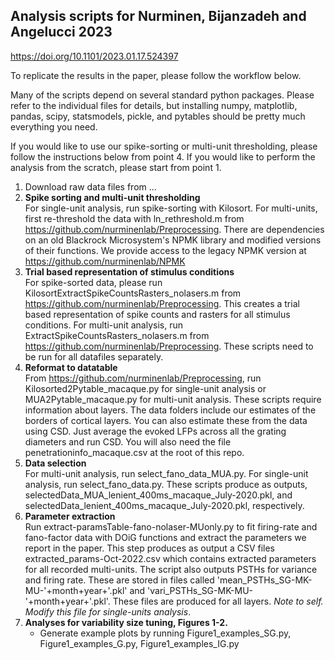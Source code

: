 ## Analysis scripts for Nurminen, Bijanzadeh and Angelucci 2023
https://doi.org/10.1101/2023.01.17.524397

To replicate the results in the paper, please follow the workflow below. 

Many of the scripts depend on several standard python packages. Please refer to the individual files for details, but installing numpy, matplotlib, pandas, scipy, statsmodels, pickle, and pytables should be pretty much everything you need.

If you would like to use our spike-sorting or multi-unit thresholding, please follow the instructions below from point 4. If you would like to perform the analysis from the scratch, please start from point 1.

1. Download raw data files from ...
2. **Spike sorting and multi-unit thresholding** <br /> For single-unit analysis, run spike-sorting with Kilosort. For multi-units, first re-threshold the data with ln_rethreshold.m from https://github.com/nurminenlab/Preprocessing. There are dependencies on an old Blackrock Microsystem's NPMK library and modified versions of their functions. We provide access to the legacy NPMK version at https://github.com/nurminenlab/NPMK
3. **Trial based representation of stimulus conditions** <br /> For spike-sorted data, please run KilosortExtractSpikeCountsRasters_nolasers.m from https://github.com/nurminenlab/Preprocessing. This creates a trial based representation of spike counts and rasters for all stimulus conditions. For multi-unit analysis, run ExtractSpikeCountsRasters_nolasers.m from https://github.com/nurminenlab/Preprocessing. These scripts need to be run for all datafiles separately.
4. **Reformat to datatable** <br /> From https://github.com/nurminenlab/Preprocessing, run Kilosorted2Pytable_macaque.py for single-unit analysis or MUA2Pytable_macaque.py for multi-unit analysis. These scripts require information about layers. The data folders include our estimates of the borders of cortical layers. You can also estimate these from the data using CSD. Just average the evoked LFPs across all the grating diameters and run CSD. You will also need the file penetrationinfo_macaque.csv at the root of this repo.
5. **Data selection** <br /> For multi-unit analysis, run select_fano_data_MUA.py. For single-unit analysis, run select_fano_data.py. These scripts produce as outputs, selectedData_MUA_lenient_400ms_macaque_July-2020.pkl, and selectedData_lenient_400ms_macaque_July-2020.pkl, respectively. 
6. **Parameter extraction** <br /> Run extract-paramsTable-fano-nolaser-MUonly.py to fit firing-rate and fano-factor data with DOiG functions and extract the parameters we report in the paper. This step produces as output a CSV files extracted_params-Oct-2022.csv which contains extracted parameters for all recorded multi-units. The script also outputs PSTHs for variance and firing rate. These are stored in files called 'mean_PSTHs_SG-MK-MU-'+month+year+'.pkl' and 'vari_PSTHs_SG-MK-MU-'+month+year+'.pkl'. These files are produced for all layers. *Note to self. Modify this file for single-units analysis*. 
7. **Analyses for variability size tuning, Figures 1-2.** <br /> 
    - Generate example plots by running Figure1_examples_SG.py, Figure1_examples_G.py, Figure1_examples_IG.py
        





